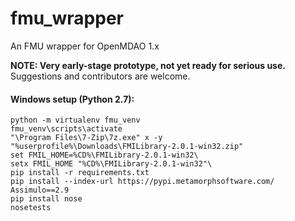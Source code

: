 # fmu_wrapper
An FMU wrapper for OpenMDAO 1.x

**NOTE: Very early-stage prototype, not yet ready for serious use.**
Suggestions and contributors are welcome.

#### Windows setup (Python 2.7):

    python -m virtualenv fmu_venv
    fmu_venv\scripts\activate
    "\Program Files\7-Zip\7z.exe" x -y "%userprofile%\Downloads\FMILibrary-2.0.1-win32.zip"
    set FMIL_HOME=%CD%\FMILibrary-2.0.1-win32\
    setx FMIL_HOME "%CD%\FMILibrary-2.0.1-win32"\
    pip install -r requirements.txt
    pip install --index-url https://pypi.metamorphsoftware.com/ Assimulo==2.9
    pip install nose
    nosetests
